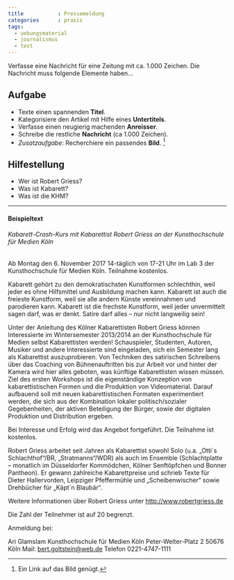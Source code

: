 ```yaml
---
title           : Pressemeldung
categories      : praxis
tags:
  - uebungsmaterial
  - journalismus
  - text
---
```

Verfasse eine Nachricht für eine Zeitung mit ca. 1.000 Zeichen. Die Nachricht muss folgende Elemente haben…
<!--more-->

## Aufgabe

* Texte einen spannenden **Titel**.
* Kategorisiere den Artikel mit Hilfe eines **Untertitels**.
* Verfasse einen neugierig machenden **Anreisser**.
* Schreibe die restliche **Nachricht** (ca 1.000 Zeichen).
* *Zusatzaufgabe*: Recherchiere ein passendes **Bild**. [^1]

[^1]: Ein Link auf das Bild genügt.

## Hilfestellung

* Wer ist Robert Griess?
* Was ist Kabarett?
* Was ist die KHM?


- - - -

#### Beispieltext

###### Kabarett-Crash-Kurs mit Kabarettist Robert Griess an der Kunsthochschule für Medien Köln

Ab Montag den 6. November 2017 14-täglich von 17-21 Uhr im Lab 3 der Kunsthochschule für Medien Köln. Teilnahme kostenlos.

Kabarett gehört zu den demokratischsten Kunstformen schlechthin, weil jeder es ohne Hilfsmittel und Ausbildung machen kann. Kabarett ist auch die freieste Kunstform, weil sie alle andern Künste vereinnahmen und parodieren kann. Kabarett ist die frechste Kunstform, weil jeder unvermittelt sagen darf, was er denkt. Satire darf alles – nur nicht langweilig sein!

Unter der Anleitung des Kölner Kabarettisten Robert Griess können Interessierte im Wintersemester 2013/2014 an der Kunsthochschule für Medien selbst Kabarettisten werden! Schauspieler, Studenten, Autoren, Musiker und andere Interessierte sind eingeladen, sich ein Semester lang als Kabarettist auszuprobieren. Von Techniken des satirischen Schreibens über das Coaching von Bühnenauftritten bis zur Arbeit vor und hinter der Kamera wird hier alles geboten, was künftige Kabarettisten wissen müssen. Ziel des ersten Workshops ist die eigenständige Konzeption von kabarettistischen Formen und die Produktion von Videomaterial. Darauf aufbauend soll mit neuen kabarettistischen Formaten experimentiert werden, die sich aus der Kombination lokaler politisch/sozialer Gegebenheiten, der aktiven Beteiligung der Bürger, sowie der digitalen Produktion und Distribution ergeben.

Bei Interesse und Erfolg wird das Angebot fortgeführt. Die Teilnahme ist kostenlos.

Robert Griess arbeitet seit Jahren als Kabarettist sowohl Solo (u.a. „Otti´s Schlachthof“/BR, „Stratmanns“/WDR) als auch im Ensemble (Schlachtplatte – monatlich im Düsseldorfer Kommödchen, Kölner Senftöpfchen und Bonner Pantheon). Er gewann zahlreiche Kabarettpreise und schrieb Texte für Dieter Hallervorden, Leipziger Pfeffermühle und „Scheibenwischer“ sowie Drehbücher für „Käpt´n Blaubär“.

Weitere Informationen über Robert Griess unter http://www.robertgriess.de

Die Zahl der Teilnehmer ist auf 20 begrenzt.

Anmeldung bei:

Ari Glamslam         Kunsthochschule für Medien Köln         Peter-Welter-Platz 2          50676 Köln         Mail: bert.goltstein@web.de         Telefon 0221-4747-1111